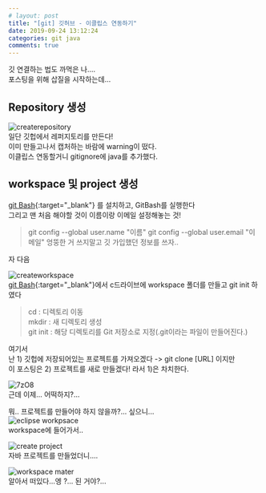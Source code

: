 ```yaml
---
# layout: post
title: "[git] 깃허브 - 이클립스 연동하기"
date: 2019-09-24 13:12:24
categories: git java
comments: true
---
```

  
깃 연결하는 법도 까먹은 나....  
포스팅을 위해 삽질을 시작하는데...  
  
  
## Repository 생성  
![createrepository](https://user-images.githubusercontent.com/41671001/65481008-b56d9e00-dece-11e9-9803-20f232da27d3.JPG)  
일단 깃헙에서 레퍼지토리를 만든다!  
이미 만들고나서 캡처하는 바람에 warning이 떴다.  
이클립스 연동할거니 gitignore에 java를 추가했다.  
  
  
  
## workspace 및 project 생성  
[git Bash](https://gitforwindows.org){:target="_blank"} 를 설치하고, GitBash를 실행한다  
그리고 맨 처음 해야할 것이 이름이랑 이메일 설정해놓는 것!  
  
> git config --global user.name "이름"
> git config --global user.email "이메일"
엉뚱한 거 쓰지말고 깃 가입했던 정보를 쓰자..  
  
  
자 다음  
  
  
![createworkspace](https://user-images.githubusercontent.com/41671001/65481074-f960a300-dece-11e9-8d13-ef72d0439a86.JPG)  
[git Bash](https://gitforwindows.org){:target="_blank"}에서 c드라이브에 workspace 폴더를 만들고 git init 하였다  
> cd : 디렉토리 이동  
> mkdir : 새 디렉토리 생성  
> git init : 해당 디렉토리를 Git 저장소로 지정(.git이라는 파일이 만들어진다.)  
  
여기서  
난 1) 깃헙에 저장되어있는 프로젝트를 가져오겠다 -> git clone [URL] 이지만  
이 포스팅은 2) 프로젝트를 새로 만들겠다! 라서 1)은 차치한다.  
  
  
![7zO8](https://user-images.githubusercontent.com/41671001/65481569-c4ede680-ded0-11e9-996e-857bfd024480.gif)  
근데 이제... 어떡하지?...  
  
뭐.. 프로젝트를 만들어야 하지 않을까?... 싶으니...  
![eclipse workpsace](https://user-images.githubusercontent.com/41671001/65572923-89245100-dfa4-11e9-89c1-9c7535dd5afa.JPG)  
workspace에 들어가서..  
  
![create project](https://user-images.githubusercontent.com/41671001/65572949-9fcaa800-dfa4-11e9-91c4-66df27a0799e.JPG)  
자바 프로젝트를 만들었더니....  
  
![workspace mater](https://user-images.githubusercontent.com/41671001/65572971-aeb15a80-dfa4-11e9-8279-855947efe107.JPG)  
알아서 떠있다...엥 ?... 된 거야?...  
  
  



